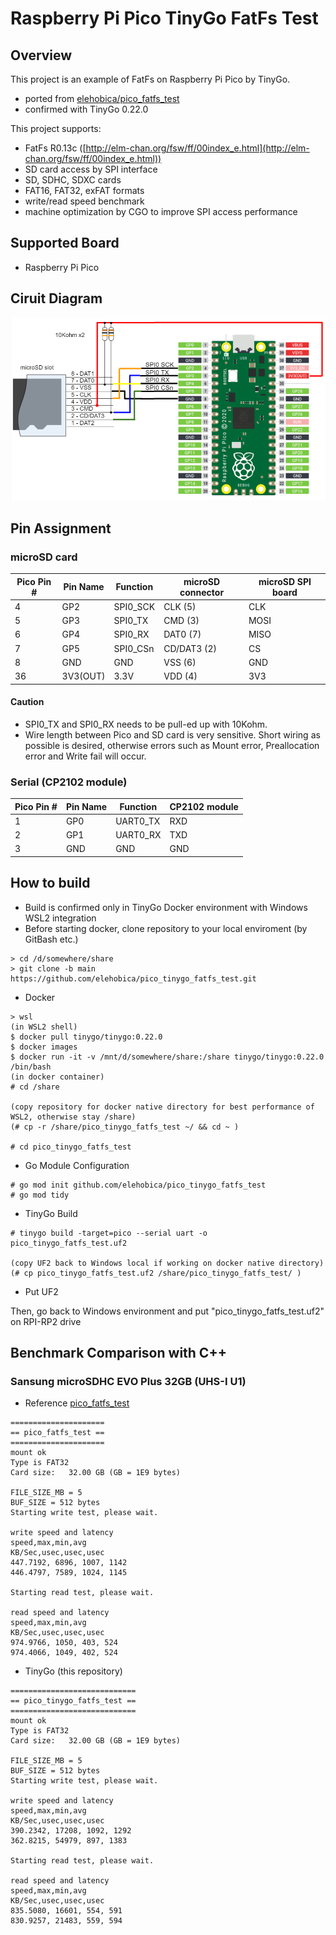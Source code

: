 # Raspberry Pi Pico TinyGo FatFs Test
## Overview
This project is an example of FatFs on Raspberry Pi Pico by TinyGo.
* ported from [elehobica/pico_fatfs_test](https://github.com/elehobica/pico_fatfs_test)
* confirmed with TinyGo 0.22.0

This project supports:
* FatFs R0.13c ([http://elm-chan.org/fsw/ff/00index_e.html](http://elm-chan.org/fsw/ff/00index_e.html))
* SD card access by SPI interface
* SD, SDHC, SDXC cards
* FAT16, FAT32, exFAT formats
* write/read speed benchmark
* machine optimization by CGO to improve SPI access performance

## Supported Board
* Raspberry Pi Pico

## Ciruit Diagram
![Circuit Diagram](doc/Pico_FatFs_Test_Schematic.png)

## Pin Assignment
### microSD card

| Pico Pin # | Pin Name | Function | microSD connector | microSD SPI board |
----|----|----|----|----
|  4 | GP2 | SPI0_SCK | CLK (5) | CLK |
|  5 | GP3 | SPI0_TX | CMD (3) | MOSI |
|  6 | GP4 | SPI0_RX | DAT0 (7) | MISO |
|  7 | GP5 | SPI0_CSn | CD/DAT3 (2) | CS |
|  8 | GND | GND | VSS (6) | GND |
| 36 | 3V3(OUT) | 3.3V | VDD (4) | 3V3 |

#### Caution
* SPI0_TX and SPI0_RX needs to be pull-ed up with 10Kohm.
* Wire length between Pico and SD card is very sensitive. Short wiring as possible is desired, otherwise errors such as Mount error, Preallocation error and Write fail will occur.

### Serial (CP2102 module)
| Pico Pin # | Pin Name | Function | CP2102 module |
----|----|----|----
|  1 | GP0 | UART0_TX | RXD |
|  2 | GP1 | UART0_RX | TXD |
|  3 | GND | GND | GND |

## How to build
* Build is confirmed only in TinyGo Docker environment with Windows WSL2 integration
* Before starting docker, clone repository to your local enviroment (by GitBash etc.)
```
> cd /d/somewhere/share
> git clone -b main https://github.com/elehobica/pico_tinygo_fatfs_test.git
```

* Docker
```
> wsl
(in WSL2 shell)
$ docker pull tinygo/tinygo:0.22.0
$ docker images
$ docker run -it -v /mnt/d/somewhere/share:/share tinygo/tinygo:0.22.0 /bin/bash
(in docker container)
# cd /share

(copy repository for docker native directory for best performance of WSL2, otherwise stay /share)
(# cp -r /share/pico_tinygo_fatfs_test ~/ && cd ~ )

# cd pico_tinygo_fatfs_test
```

* Go Module Configuration
```
# go mod init github.com/elehobica/pico_tinygo_fatfs_test
# go mod tidy
```

* TinyGo Build
```
# tinygo build -target=pico --serial uart -o pico_tinygo_fatfs_test.uf2

(copy UF2 back to Windows local if working on docker native directory)
(# cp pico_tinygo_fatfs_test.uf2 /share/pico_tinygo_fatfs_test/ )
```

* Put UF2 

Then, go back to Windows environment and put "pico_tinygo_fatfs_test.uf2" on RPI-RP2 drive

## Benchmark Comparison with C++
### Sansung microSDHC EVO Plus 32GB (UHS-I U1)
* Reference [pico_fatfs_test](https://github.com/elehobica/pico_fatfs_test)
```
=====================
== pico_fatfs_test ==
=====================
mount ok
Type is FAT32
Card size:   32.00 GB (GB = 1E9 bytes)

FILE_SIZE_MB = 5
BUF_SIZE = 512 bytes
Starting write test, please wait.

write speed and latency
speed,max,min,avg
KB/Sec,usec,usec,usec
447.7192, 6896, 1007, 1142
446.4797, 7589, 1024, 1145

Starting read test, please wait.

read speed and latency
speed,max,min,avg
KB/Sec,usec,usec,usec
974.9766, 1050, 403, 524
974.4066, 1049, 402, 524
```

* TinyGo (this repository)
```
============================
== pico_tinygo_fatfs_test ==
============================
mount ok
Type is FAT32
Card size:   32.00 GB (GB = 1E9 bytes)

FILE_SIZE_MB = 5
BUF_SIZE = 512 bytes
Starting write test, please wait.

write speed and latency
speed,max,min,avg
KB/Sec,usec,usec,usec
390.2342, 17208, 1092, 1292
362.8215, 54979, 897, 1383

Starting read test, please wait.

read speed and latency
speed,max,min,avg
KB/Sec,usec,usec,usec
835.5080, 16601, 554, 591
830.9257, 21483, 559, 594
```